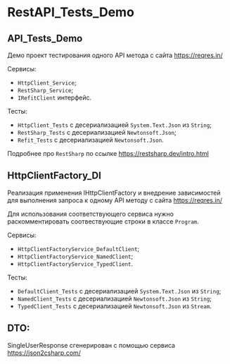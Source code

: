 # RestAPI_Tests_Demo

## API_Tests_Demo
Демо проект тестирования одного API метода с сайта https://reqres.in/

Сервисы:
- `HttpClient_Service`;
- `RestSharp_Service`;
- `IRefitClient` интерфейс.

Тесты:
- `HttpClient_Tests` с десериализацией `System.Text.Json` из `String`;
- `RestSharp_Tests` с десериализацией `Newtonsoft.Json`;
- `Refit_Tests` с десериализацией `Newtonsoft.Json`.

Подробнее про `RestSharp` по ссылке https://restsharp.dev/intro.html

## HttpClientFactory_DI
Реализация применения IHttpClientFactory и внедрение зависимостей для выполнения запроса к одному API методу с сайта https://reqres.in/

Для использования соответствующего сервиса нужно раскомментировать соотвествующие строки в классе `Program`.

Сервисы:
- `HttpClientFactoryService_DefaultClient`;
- `HttpClientFactoryService_NamedClient`;
- `HttpClientFactoryService_TypedClient`.

Тесты:
- `DefaultClient_Tests` с десериализацией `System.Text.Json` из `String`;
- `NamedClient_Tests` с десериализацией `Newtonsoft.Json` из `String`;
- `TypedClient_Tests` с десериализацией `Newtonsoft.Json` из `Stream`.

## DTO:
SingleUserResponse сгенерирован с помощью сервиса https://json2csharp.com/